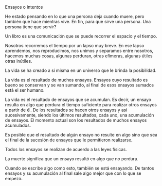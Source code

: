 Ensayos o intentos

He estado pensando en lo que una persona deja cuando muere, pero también que hace mientras vive. En fin, para que sirve una persona. Una persona tiene que servir? 

Un libro es una comunicación que se puede recorrer el espacio y el tiempo.

Nosotros recorremos el tiempo por un  lapso muy breve. En ese lapso aprendemos, nos reproducimos, nos unimos y separamos entre nosotros, hacemos muchas cosas, algunas perduran, otras efímeras, algunas útiles otras inútiles.

La vida se ha creado a si misma en un universo que le brinda la posibilidad.

La vida es el resultado de muchos ensayos. Ensayos cuyo resultado es bueno se conservan y se van sumando, al final de esos ensayos sumados está el ser humano.

La vida es el resultado de ensayos que se acumulan. Es decir, un ensayo resulta en algo que perdura el tiempo suficiente para realizar otros ensayos a partir de él. De los resultados se hacen otros ensayos y asi sucesivamente, siendo los últimos resultados, cada uno, una acumulación de ensayos. El momento actual son los resultados de muchos ensayos acumulados.

Es posible que el resultado de algún ensayo no resulte en algo sino que sea el final de la sucesión de ensayos que le permitieron realizarse.

Todos los ensayos se realizan de acuerdo a las leyes físicas. 

La muerte significa que un ensayo resultó en algo que no perdura. 

Cuando se escribe algo como esto, también se está ensayando. De tantos ensayos y su acumulación al final sale algo mejor que con lo que se empezó.
